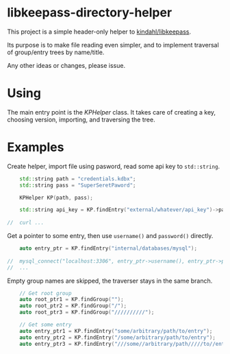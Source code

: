 # libkeepass-directory-helper
This project is a simple header-only helper to [kindahl/libkeepass](https://github.com/kindahl/libkeepass).

Its purpose is to make file reading even simpler, and to implement traversal of group/entry trees by name/title.

Any other ideas or changes, please issue.


# Using
The main entry point is the *KPHelper* class. It takes care of creating a key, choosing version, importing, and traversing the tree.


# Examples

Create helper, import file using pasword, read some api key to `std::string`.
```cpp
	std::string path = "credentials.kdbx";
	std::string pass = "SuperSeretPaword";

	KPHelper KP(path, pass);

	std::string api_key = KP.findEntry("external/whatever/api_key")->password();
  
//	curl ...
```

Get a pointer to some entry, then use `username()` and `password()` directly.
```cpp
	auto entry_ptr = KP.findEntry("internal/databases/mysql");
  
//	mysql_connect("localhost:3306", entry_ptr->username(), entry_ptr->password(), "my_schema");
//	...
```

Empty group names are skipped, the traverser stays in the same branch.
```cpp
	// Get root group
	auto root_ptr1 = KP.findGroup("");
	auto root_ptr2 = KP.findGroup("/");
	auto root_ptr3 = KP.findGroup("//////////");

	// Get some entry
	auto entry_ptr1 = KP.findEntry("some/arbitrary/path/to/entry");
	auto entry_ptr2 = KP.findEntry("/some/arbitrary/path/to/entry");
	auto entry_ptr3 = KP.findEntry("///some//arbitrary/path/////to//entry");
```
